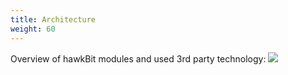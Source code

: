 ```yaml
---
title: Architecture
weight: 60
---
```


Overview of hawkBit modules and used 3rd party technology:
![](../static/images/architecture/architecture.png)
